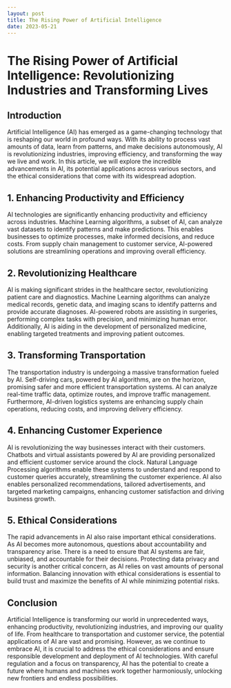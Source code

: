 ```yaml
---
layout: post
title: The Rising Power of Artificial Intelligence
date: 2023-05-21
---
```


# The Rising Power of Artificial Intelligence: Revolutionizing Industries and Transforming Lives

## Introduction

Artificial Intelligence (AI) has emerged as a game-changing technology that is reshaping our world in profound ways. With its ability to process vast amounts of data, learn from patterns, and make decisions autonomously, AI is revolutionizing industries, improving efficiency, and transforming the way we live and work. In this article, we will explore the incredible advancements in AI, its potential applications across various sectors, and the ethical considerations that come with its widespread adoption.

## 1. Enhancing Productivity and Efficiency

AI technologies are significantly enhancing productivity and efficiency across industries. Machine Learning algorithms, a subset of AI, can analyze vast datasets to identify patterns and make predictions. This enables businesses to optimize processes, make informed decisions, and reduce costs. From supply chain management to customer service, AI-powered solutions are streamlining operations and improving overall efficiency.

## 2. Revolutionizing Healthcare

AI is making significant strides in the healthcare sector, revolutionizing patient care and diagnostics. Machine Learning algorithms can analyze medical records, genetic data, and imaging scans to identify patterns and provide accurate diagnoses. AI-powered robots are assisting in surgeries, performing complex tasks with precision, and minimizing human error. Additionally, AI is aiding in the development of personalized medicine, enabling targeted treatments and improving patient outcomes.

## 3. Transforming Transportation

The transportation industry is undergoing a massive transformation fueled by AI. Self-driving cars, powered by AI algorithms, are on the horizon, promising safer and more efficient transportation systems. AI can analyze real-time traffic data, optimize routes, and improve traffic management. Furthermore, AI-driven logistics systems are enhancing supply chain operations, reducing costs, and improving delivery efficiency.

## 4. Enhancing Customer Experience

AI is revolutionizing the way businesses interact with their customers. Chatbots and virtual assistants powered by AI are providing personalized and efficient customer service around the clock. Natural Language Processing algorithms enable these systems to understand and respond to customer queries accurately, streamlining the customer experience. AI also enables personalized recommendations, tailored advertisements, and targeted marketing campaigns, enhancing customer satisfaction and driving business growth.

## 5. Ethical Considerations

The rapid advancements in AI also raise important ethical considerations. As AI becomes more autonomous, questions about accountability and transparency arise. There is a need to ensure that AI systems are fair, unbiased, and accountable for their decisions. Protecting data privacy and security is another critical concern, as AI relies on vast amounts of personal information. Balancing innovation with ethical considerations is essential to build trust and maximize the benefits of AI while minimizing potential risks.

## Conclusion

Artificial Intelligence is transforming our world in unprecedented ways, enhancing productivity, revolutionizing industries, and improving our quality of life. From healthcare to transportation and customer service, the potential applications of AI are vast and promising. However, as we continue to embrace AI, it is crucial to address the ethical considerations and ensure responsible development and deployment of AI technologies. With careful regulation and a focus on transparency, AI has the potential to create a future where humans and machines work together harmoniously, unlocking new frontiers and endless possibilities.